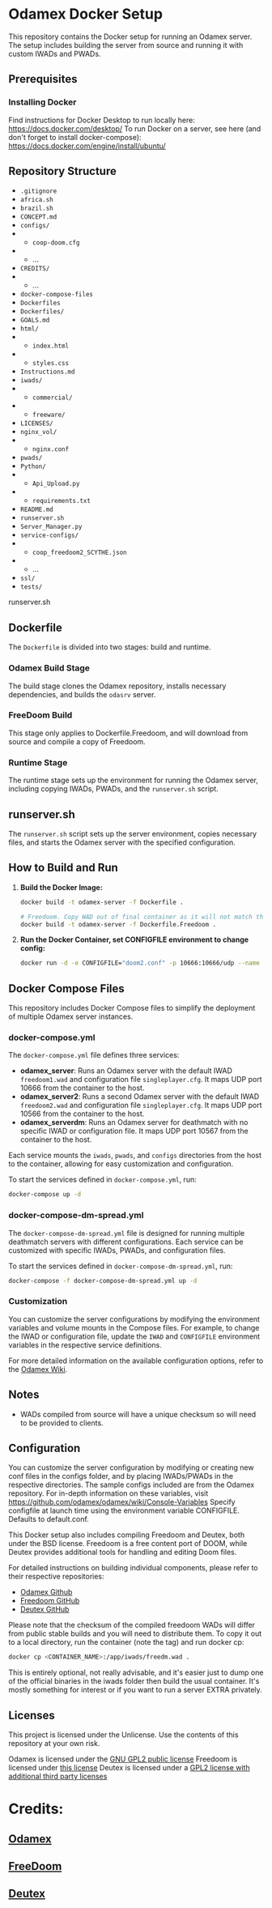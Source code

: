 # Odamex Docker Setup

This repository contains the Docker setup for running an Odamex server. The setup includes building the server from source and running it with custom IWADs and PWADs.

## Prerequisites

### Installing Docker

Find instructions for Docker Desktop to run locally here: https://docs.docker.com/desktop/
To run Docker on a server, see here (and don't forget to install docker-compose): https://docs.docker.com/engine/install/ubuntu/


## Repository Structure

- `.gitignore`
- `africa.sh`
- `brazil.sh`
- `CONCEPT.md`
- `configs/`
- - `coop-doom.cfg`
- - ...
- `CREDITS/`
- - ...
- `docker-compose-files`
- `Dockerfiles`
- `Dockerfiles/`
- `GOALS.md`
- `html/`
- - `index.html`
- - `styles.css`
- `Instructions.md`
- `iwads/`
- - `commercial/`
- - `freeware/`
- `LICENSES/`
- `nginx_vol/`
- - `nginx.conf`
- `pwads/`
- `Python/`
- - `Api_Upload.py`
- - `requirements.txt`
- `README.md`
- `runserver.sh`
- `Server_Manager.py`
- `service-configs/`
- - `coop_freedoom2_SCYTHE.json`
- - ...
- `ssl/`
- `tests/`

runserver.sh

## Dockerfile

The `Dockerfile` is divided into two stages: build and runtime.

### Odamex Build Stage

The build stage clones the Odamex repository, installs necessary dependencies, and builds the `odasrv` server.

### FreeDoom Build

This stage only applies to Dockerfile.Freedoom, and will download from source and compile a copy of Freedoom.

### Runtime Stage

The runtime stage sets up the environment for running the Odamex server, including copying IWADs, PWADs, and the `runserver.sh` script.

## runserver.sh

The `runserver.sh` script sets up the server environment, copies necessary files, and starts the Odamex server with the specified configuration.

## How to Build and Run

1. **Build the Docker Image:**

   ```sh
   docker build -t odamex-server -f Dockerfile .
   ```

   ```sh
   # Freedoom. Copy WAD out of final container as it will not match the hashsums of pre-existing binaries.
   docker build -t odamex-server -f Dockerfile.Freedoom .
   ```
   

2. **Run the Docker Container, set CONFIGFILE environment to change config:**

   ```sh
   docker run -d -e CONFIGFILE="doom2.conf" -p 10666:10666/udp --name odamex-server odamex-server
   ```

## Docker Compose Files

This repository includes Docker Compose files to simplify the deployment of multiple Odamex server instances.

### docker-compose.yml

The `docker-compose.yml` file defines three services:

- **odamex_server**: Runs an Odamex server with the default IWAD `freedoom1.wad` and configuration file `singleplayer.cfg`. It maps UDP port 10666 from the container to the host.
- **odamex_server2**: Runs a second Odamex server with the default IWAD `freedoom2.wad` and configuration file `singleplayer.cfg`. It maps UDP port 10566 from the container to the host.
- **odamex_serverdm**: Runs an Odamex server for deathmatch with no specific IWAD or configuration file. It maps UDP port 10567 from the container to the host.

Each service mounts the `iwads`, `pwads`, and `configs` directories from the host to the container, allowing for easy customization and configuration.

To start the services defined in `docker-compose.yml`, run:

```sh
docker-compose up -d
```

### docker-compose-dm-spread.yml

The `docker-compose-dm-spread.yml` file is designed for running multiple deathmatch servers with different configurations. Each service can be customized with specific IWADs, PWADs, and configuration files.

To start the services defined in `docker-compose-dm-spread.yml`, run:

```sh
docker-compose -f docker-compose-dm-spread.yml up -d
```

### Customization

You can customize the server configurations by modifying the environment variables and volume mounts in the Compose files. For example, to change the IWAD or configuration file, update the `IWAD` and `CONFIGFILE` environment variables in the respective service definitions.

For more detailed information on the available configuration options, refer to the [Odamex Wiki](https://github.com/odamex/odamex/wiki/Console-Variables).

## Notes
- WADs compiled from source will have a unique checksum so will need to be provided to clients.

## Configuration

You can customize the server configuration by modifying or creating new conf files in the configs folder, and by placing IWADs/PWADs in the respective directories.
The sample configs included are from the Odamex repository. For in-depth information on these variables, visit https://github.com/odamex/odamex/wiki/Console-Variables
Specify configfile at launch time using the environment variable CONFIGFILE. Defaults to default.conf.

This Docker setup also includes compiling Freedoom and Deutex, both under the BSD license. Freedoom is a free content port of DOOM, while Deutex provides additional tools for handling and editing Doom files.

For detailed instructions on building individual components, please refer to their respective repositories:

- [Odamex Github](https://github.com/odamex/odamex.git)
- [Freedoom GitHub](https://github.com/freedoom/freedoom)
- [Deutex GitHub](https://github.com/Doom-Utils/deutex)

Please note that the checksum of the compiled freedoom WADs will differ from public stable builds and you will need to distribute them.
To copy it out to a local directory, run the container (note the tag) and run docker cp:
```sh
docker cp <CONTAINER_NAME>:/app/iwads/freedm.wad .
```

This is entirely optional, not really advisable, and it's easier just to dump one of the official binaries in the iwads folder then build the usual container.
It's mostly something for interest or if you want to run a server EXTRA privately.

## Licenses

This project is licensed under the  Unlicense. Use the contents of this repository at your own risk. 

Odamex is licensed under the [GNU GPL2 public license](https://github.com/odamex/odamex/blob/stable/LICENSE) 
Freedoom is licensed under [this license](https://github.com/freedoom/freedoom/blob/master/COPYING.adoc)
Deutex is licensed under a [GPL2 license with additional third party licenses](https://github.com/Doom-Utils/deutex/blob/master/LICENSE)

# Credits:
## [Odamex](https://github.com/odamex/odamex/blob/stable/MAINTAINERS)
## [FreeDoom](https://github.com/freedoom/freedoom/blob/master/CREDITS)
## [Deutex](https://github.com/Doom-Utils/deutex/blob/master/AUTHORS)
